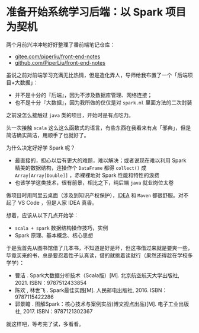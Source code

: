 # 准备开始系统学习后端：以 Spark 项目为契机

两个月前兴冲冲地好好整理了番前端笔记仓库：
- [gitee.com/piperliu/front-end-notes](https://gitee.com/piperliu/front-end-notes)
- [github.com/PiperLiu/front-end-notes](https://github.com/PiperLiu/front-end-notes)

虽说之前对前端学习充满无比热情，但是造化弄人，导师给我布置了一个「后端项目+大数据」：
- 并不是十分的『后端』，因为不涉及数据库管理、网络连接；
- 也不是十分『大数据』，因为我所做的仅仅是对 `spark.ml` 里面方法的二次封装

之前没怎么接触过 `java` 类的项目，开始时是有点吃力。

头一次接触 `scala` 这么这么函数式的语言，有些东西在我看来有点「邪典」，但是简洁确实简洁，用顺手了也就好了。

为什么决定好好学 Spark 呢？
- 最直接的，担心以后有更大的难题，难以解决；或者说现在难以利用 Spark 精美的数据结构，连操作个 `DataFrame` 都得 `collect()` 成 `Array[Array[Double]]` ，赤裸裸地对 Spark 性能和特性的浪费
- 也该学学这类技术，很有前景，相比之下，纯后端 `java` 就业岗位太卷

做项目时用阿里云桌面（涉及到知识产权保护），[IDEA](https://www.jetbrains.com/idea/) 和 `Maven` 都很舒服。对不起了 VS Code ，但是人家 IDEA 真香。

想着，应该从以下几点开始学：
- `scala + spark` 数据结构操作技巧，实例
- Spark 原理、基本概念、核心思想

于是我首先从图书馆借了几本书，不知道是好是坏，但这书借过来就是要爽一些，毕竟买来的书，总是要忍着性子认真读，借的就挑着读就行（果然还得趁在学校多学学）：
- 曹洁 . Spark大数据分析技术（Scala版）[M]. 北京航空航天大学出版社, 2021. ISBN：9787512433854
- 陈欢 , 林世飞 . Spark最佳实践[M]. 人民邮电出版社, 2016. ISBN：9787115422286
- 郭景瞻 . 图解Spark：核心技术与案例实战(博文视点出品)[M]. 电子工业出版社, 2017. ISBN：9787121302367

就这样吧，等考完了试，多看看。
